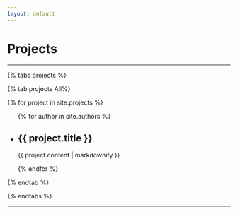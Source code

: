 ```yaml
---
layout: default
---
```


<h1>Projects</h1>

<hr>

{% tabs projects %}

<!-- All projects -->
{% tab projects All%}

{% for project in site.projects %}
<ul>
  {% for author in site.authors %}
    <li>
      <h2>{{ project.title }}</h2>
      <p>{{ project.content | markdownify }}</p>
    </li>
  {% endfor %}
</ul>

{% endtab %}

<!-- Data Engineer projects -->
<!-- {% tab projects Data Engineer %}

{% for project in site.projects %}
    {% if project.tab == "data-engineer" %}

        {{ project.content }}
        ---

    {% endif %}
{% endfor %}

{% endtab %} -->

<!-- Python projects -->
<!-- {% tab projects Python %}

{% for project in site.projects %}
    {% if project.tab == "python" %}
        {{ project.content }}
        ---
    {% endif %}
{% endfor %}

{% endtab %} -->

{% endtabs %}

---
